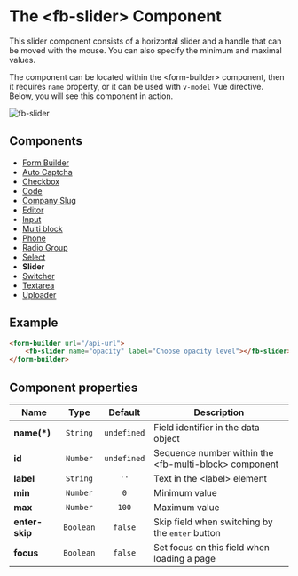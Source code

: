 # The &lt;fb-slider&gt; Component

This slider component consists of a horizontal slider and a handle that can be moved with the mouse. You can also specify the minimum and maximal values.

The component can be located within the &lt;form-builder&gt; component, then it requires `name` property, or it can be used with `v-model` Vue directive. Below, you will see this component in action.

![fb-slider](/assets/awema-pl/wiki/docs/fb-slider.gif)

## Components
* [Form Builder](./form-builder.md)
* [Auto Captcha](./fb-auto-captcha.md)
* [Checkbox](./fb-checkbox.md)
* [Code](./fb-code.md)
* [Company Slug](./fb-company-slug.md)
* [Editor](./fb-editor.md)
* [Input](./fb-input.md)
* [Multi block](./fb-multi-block.md)
* [Phone](./fb-phone.md)
* [Radio Group](./fb-radio-group.md)
* [Seleсt](./fb-select.md)
* **Slider**
* [Switcher](./fb-switcher.md)
* [Textarea](./fb-textarea.md)
* [Uploader](./fb-uploader.md)

## Example

```html
<form-builder url="/api-url">
    <fb-slider name="opacity" label="Choose opacity level"></fb-slider>
</form-builder>
```

<form-builder url="/api-url">
    <fb-slider name="opacity" label="Choose opacity level"></fb-slider>
</form-builder>


## Component properties

| Name                | Type               | Default             | Description                                       |
|---------------------|:------------------:|:-------------------:|---------------------------------------------------|
| **name(*)**         | `String`           | `undefined`         | Field identifier in the data object               |
| **id**              | `Number`           | `undefined`         | Sequence number within the &lt;fb-multi-block&gt; component    |
| **label**           | `String`           | `''`                | Text in the &lt;label&gt; element                 |
| **min**             | `Number`           | `0`                 | Minimum value                                     |
| **max**             | `Number`           | `100`               | Maximum value                                     |
| **enter-skip**      | `Boolean`          | `false`             | Skip field when switching by the <kbd>enter</kbd> button |
| **focus**           | `Boolean`          | `false`             | Set focus on this field when loading a page       |
